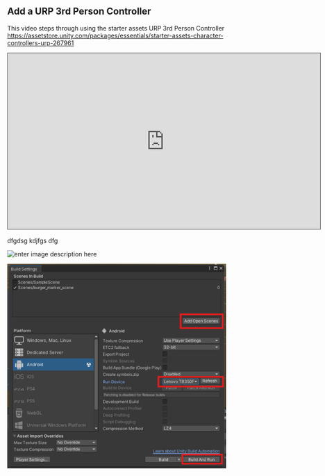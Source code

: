 

## Add a URP 3rd Person Controller

This video steps through using the starter assets URP 3rd Person Controller
https://assetstore.unity.com/packages/essentials/starter-assets-character-controllers-urp-267961

<iframe src="https://uwe.cloud.panopto.eu/Panopto/Pages/Embed.aspx?id=ea4b51a1-ec0a-44ee-b6cc-b203011340cb&autoplay=false&offerviewer=true&showtitle=true&showbrand=true&captions=false&interactivity=all" height="405" width="720" style="border: 1px solid #464646;" allowfullscreen allow="autoplay" aria-label="Panopto Embedded Video Player" aria-description="MP code refresher - 8 code challenge" ></iframe>

dfgdsg
kdjfgs dfg

![enter image description here](https://github.com/uwetom/media-production-worksheets/blob/master/ar/images/build_and_run.png?raw=true)

![enter image description here](../ar/images/build_and_run.png)




<!--stackedit_data:
eyJoaXN0b3J5IjpbNTE4NTE5NzM5LDcyMDY0NzA1OCwxOTgyNT
g5NDAyLC0xODc2MDY3NTE4XX0=
-->